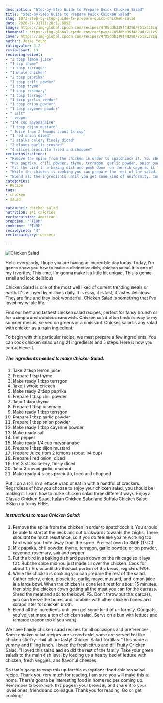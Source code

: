 ```yaml
---
description: "Step-by-Step Guide to Prepare Quick Chicken Salad"
title: "Step-by-Step Guide to Prepare Quick Chicken Salad"
slug: 1073-step-by-step-guide-to-prepare-quick-chicken-salad
date: 2020-07-31T11:20:19.609Z
image: https://img-global.cpcdn.com/recipes/4705ddb339f4d29d/751x532cq70/chicken-salad-recipe-main-photo.jpg
thumbnail: https://img-global.cpcdn.com/recipes/4705ddb339f4d29d/751x532cq70/chicken-salad-recipe-main-photo.jpg
cover: https://img-global.cpcdn.com/recipes/4705ddb339f4d29d/751x532cq70/chicken-salad-recipe-main-photo.jpg
author: Jesse Young
ratingvalue: 3.2
reviewcount: 13
recipeingredient:
- "2 tbsp lemon juice"
- "1 tsp thyme"
- "1 tbsp terragon"
- "1 whole chicken"
- "2 tbsp paprika"
- "1 tbsp chili powder"
- "1 tbsp thyme"
- "1 tbsp rosemary"
- "1 tbsp terragon"
- "1 tbsp garlic powder"
- "1 tbsp onion powder"
- "1 tbsp cayenne powder"
- " salt"
- " pepper"
- "1/4 cup mayonanaise"
- "1 tbsp dijon mustard"
- " Juice from 2 lemons about 14 cup"
- "1 red onion diced"
- "3 stalks celery finely diced"
- "2 cloves garlic crushed"
- "4 slices prociutto fried and chopped"
recipeinstructions:
- "Remove the spine from the chicken in order to spatchcock it. You should be able to start at the neck and cut backwards towards the thighs. There shouldnt be much resistance, so if you do feel like you&#39;re working too hard work you knife away from the spine. Preheat oven to 350F (175C)"
- "Mix paprika, chili powder, thyme, terragon, garlic powder, onion powder, cayenne, rosemary, salt and pepper."
- "Put the bird in a baking dish and push down  on the rib cage so it lays flat. Rub the spice mix you just made all over the chicken. Cook for about 1.5 hrs or until the thickest portion of the breast registers 160F."
- "While the chicken is cooking you can prepare the rest of the salad. Gather celery, onion, prosciutto, garlic, mayo, mustard, and lemon juice in a large bowl. When the chicken is done let it rest for about 15 minutes. then strip the chicken down getting all the meat you can for the carcass. Shred the meat and add to the bowl. PS. Don&#39;t throw out that carcass, you can freeze the bones and combine with other chicken bones and scraps later for chicken broth."
- "Blend all the ingredients until you get some kind of uniformity. Congrats, you&#39;ve just made a ton of chicken salad. Serve on a bun with lettuce and tomatoe (bacon too if you want)."
categories:
- Recipe
tags:
- chicken
- salad

katakunci: chicken salad 
nutrition: 241 calories
recipecuisine: American
preptime: "PT10M"
cooktime: "PT49M"
recipeyield: "4"
recipecategory: Dessert

---
```



![Chicken Salad](https://img-global.cpcdn.com/recipes/4705ddb339f4d29d/751x532cq70/chicken-salad-recipe-main-photo.jpg)

Hello everybody, I hope you are having an incredible day today. Today, I'm gonna show you how to make a distinctive dish, chicken salad. It is one of my favorites. This time, I'm gonna make it a little bit unique. This is gonna smell and look delicious.

Chicken Salad is one of the most well liked of current trending meals on earth. It's enjoyed by millions daily. It is easy, it is fast, it tastes delicious. They are fine and they look wonderful. Chicken Salad is something that I've loved my whole life.

Find our best and tastiest chicken salad recipes, perfect for fancy brunch or for a simple and delicious sandwich. Chicken salad often finds its way to my summer menus, served on greens or a croissant. Chicken salad is any salad with chicken as a main ingredient.


To begin with this particular recipe, we must prepare a few ingredients. You can cook chicken salad using 21 ingredients and 5 steps. Here is how you can achieve it.

<!--inarticleads1-->

##### The ingredients needed to make Chicken Salad:

1. Take 2 tbsp lemon juice
1. Prepare 1 tsp thyme
1. Make ready 1 tbsp terragon
1. Take 1 whole chicken
1. Make ready 2 tbsp paprika
1. Prepare 1 tbsp chili powder
1. Take 1 tbsp thyme
1. Prepare 1 tbsp rosemary
1. Make ready 1 tbsp terragon
1. Prepare 1 tbsp garlic powder
1. Prepare 1 tbsp onion powder
1. Make ready 1 tbsp cayenne powder
1. Make ready  salt
1. Get  pepper
1. Make ready 1/4 cup mayonanaise
1. Prepare 1 tbsp dijon mustard
1. Prepare  Juice from 2 lemons (about 1/4 cup)
1. Prepare 1 red onion, diced
1. Get 3 stalks celery, finely diced
1. Take 2 cloves garlic, crushed
1. Make ready 4 slices prociutto, fried and chopped


Put it on a roll, in a lettuce wrap or eat in with a handful of crackers. Regardless of how you choose to enjoy your chicken salad, you should be making it. Learn how to make chicken salad three different ways. Enjoy a Classic Chicken Salad, Italian Chicken Salad and Buffalo Chicken Salad. ✳︎Sign up to my FREE. 

<!--inarticleads2-->

##### Instructions to make Chicken Salad:

1. Remove the spine from the chicken in order to spatchcock it. You should be able to start at the neck and cut backwards towards the thighs. There shouldnt be much resistance, so if you do feel like you&#39;re working too hard work you knife away from the spine. Preheat oven to 350F (175C)
1. Mix paprika, chili powder, thyme, terragon, garlic powder, onion powder, cayenne, rosemary, salt and pepper.
1. Put the bird in a baking dish and push down  on the rib cage so it lays flat. Rub the spice mix you just made all over the chicken. Cook for about 1.5 hrs or until the thickest portion of the breast registers 160F.
1. While the chicken is cooking you can prepare the rest of the salad. Gather celery, onion, prosciutto, garlic, mayo, mustard, and lemon juice in a large bowl. When the chicken is done let it rest for about 15 minutes. then strip the chicken down getting all the meat you can for the carcass. Shred the meat and add to the bowl. PS. Don&#39;t throw out that carcass, you can freeze the bones and combine with other chicken bones and scraps later for chicken broth.
1. Blend all the ingredients until you get some kind of uniformity. Congrats, you&#39;ve just made a ton of chicken salad. Serve on a bun with lettuce and tomatoe (bacon too if you want).


We have handy chicken salad recipes for all occasions and preferences. Some chicken salad recipes are served cold, some are served hot like chicken stir-fry—but all are tasty! Chicken Salad Tortillas. &#34;This made a yummy and filling lunch. I loved the fresh citrus and dill Fruity Chicken Salad. &#34;I loved this salad and so did the rest of the family. Take your green salads to the main dish level by loading up a hearty bed of lettuce with chicken, fresh veggies, and flavorful cheeses. 

So that's going to wrap this up for this exceptional food chicken salad recipe. Thank you very much for reading. I am sure you will make this at home. There's gonna be interesting food in home recipes coming up. Remember to bookmark this page in your browser, and share it to your loved ones, friends and colleague. Thank you for reading. Go on get cooking!
